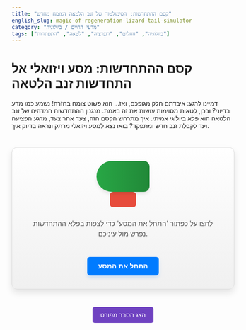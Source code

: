 ```yaml
---
title: "קסם ההתחדשות: הסימולטור של זנב הלטאה הצומח מחדש"
english_slug: magic-of-regeneration-lizard-tail-simulator
category: "מדעי החיים / ביולוגיה"
tags: ["ביולוגיה", "זוחלים", "רגנרציה", "לטאה", "התפתחות"]
---
```

# קסם ההתחדשות: מסע ויזואלי אל התחדשות זנב הלטאה

דמיינו לרגע: איבדתם חלק מגופכם, ואז... הוא פשוט צומח בחזרה! נשמע כמו מדע בדיוני? ובכן, לטאות מסוימות עושות את זה באמת. מנגנון ההתחדשות המדהים של זנב הלטאה הוא פלא ביולוגי אמיתי. איך מתרחש הקסם הזה, צעד אחר צעד, מרגע הפציעה ועד לקבלת זנב חדש ומתפקד? בואו נצא למסע ויזואלי מרתק ונראה בדיוק איך.

<div id="simulation-container">
    <div id="lizard-body"></div>
    <div id="tail-stump" class="stage-0"></div>
    <div id="stage-description">לחצו על כפתור 'התחל את המסע' כדי לצפות בפלא ההתחדשות נפרש מול עיניכם.</div>
    <button id="next-stage-btn">התחל את המסע</button>
</div>

<style>
/* כללי */
#simulation-container {
    display: flex;
    flex-direction: column;
    align-items: center;
    margin: 40px auto;
    padding: 30px;
    border: 1px solid #dcdcdc; /* Soft border */
    border-radius: 12px; /* More rounded corners */
    background: linear-gradient(to bottom, #ffffff, #f0f0f0); /* Subtle gradient background */
    max-width: 550px; /* Slightly wider */
    box-shadow: 0 8px 16px rgba(0, 0, 0, 0.1); /* Softer shadow */
    position: relative; /* For potential future absolute positioning */
}

/* גוף הלטאה - מעוצב יותר */
#lizard-body {
    width: 120px; /* Wider body */
    height: 70px; /* Taller body */
    background: linear-gradient(to right, #28a745, #218838); /* Green gradient */
    border-radius: 40px 15px 15px 40px; /* More organic shape */
    margin-bottom: -15px; /* Slight overlap with the tail */
    position: relative;
    z-index: 2; /* Ensure body is above stump */
    box-shadow: 0 4px 8px rgba(0, 0, 0, 0.1); /* Shadow for depth */
}

/* גדם הזנב / זנב חדש - סגנון בסיסי וטרנזיציות */
#tail-stump {
    width: 60px; /* Initial stump width */
    height: 35px; /* Initial stump height */
    background-color: #e74c3c; /* Initial red wound color */
    position: relative;
    z-index: 1; /* Ensure tail is below body */
    transition: width 0.8s cubic-bezier(0.4, 0, 0.2, 1), /* More refined transition timing */
                height 0.5s cubic-bezier(0.4, 0, 0.2, 1),
                background-color 0.8s ease,
                border-radius 0.8s ease,
                background 0.8s ease; /* Smooth transitions for all relevant properties */
    border-radius: 8px; /* Initial slight roundness */
    transform-origin: left center; /* Ensure growth happens from the left (stump side) */
    margin-top: 15px; /* Adjust margin due to overlap */
}

/* סגנון ויזואלי לשלבים השונים */
/* Stage 0: Initial state (like stage 1, but before click) */
.stage-0 {
    width: 60px;
    height: 35px;
    background-color: #c0392b; /* Deep red wound */
    border-radius: 8px;
}

/* Stage 1: Immediate Injury - Wound */
.stage-1 {
    width: 60px;
    height: 35px;
    background-color: #e74c3c; /* Brighter red wound */
    border-radius: 8px;
}

/* Stage 2: Wound Healing - Epidermis Cover */
.stage-2 {
    width: 60px;
    height: 35px;
    background: linear-gradient(to right, #e74c3c 20%, #f39c12 80%); /* Gradient showing healing edge */
    border-radius: 8px;
}

/* Stage 3: Blastema Formation - Bulge of cells */
.stage-3 {
    width: 75px; /* Starts widening/bulging */
    height: 40px; /* Gets a bit thicker */
    background-color: #e67e22; /* Orange/brown, cell mass color */
    border-radius: 10px; /* More rounded bulge */
}

/* Stage 4: Differentiation & Morphogenesis - Internal structure forms, starts elongating */
.stage-4 {
    width: 120px; /* Significant elongation begins */
    height: 35px; /* Narrows slightly */
    background: linear-gradient(to right, #e67e22 10%, #2ecc71 90%); /* Gradient showing green tissue forming */
    border-radius: 10px;
}

/* Stage 5: Rapid Growth - Tail elongates rapidly */
.stage-5 {
    width: 200px; /* Long tail growing */
    height: 30px; /* Thinner */
    background-color: #2ecc71; /* Green, growing tissue */
    border-radius: 15px; /* Tapering start */
}

/* Stage 6: Regeneration Complete - Full, new tail */
.stage-6 {
    width: 300px; /* Full length */
    height: 25px; /* Tapered end */
    background: linear-gradient(to right, #27ae60, #1e8449); /* Darker green gradient for maturity */
    border-radius: 18px; /* Pronounced tapering */
    /* Optional: subtle animation on complete tail? */
}


/* תיאור השלב */
#stage-description {
    margin-top: 25px; /* More space */
    text-align: center;
    font-size: 1.1em; /* Slightly larger font */
    min-height: 4em; /* More space for longer descriptions */
    color: #555; /* Softer text color */
    line-height: 1.5;
    padding: 0 10px; /* Padding to prevent text hitting edges */
}

/* כפתור התקדמות */
#next-stage-btn {
    margin-top: 25px;
    padding: 12px 25px; /* Larger padding */
    font-size: 1.1em; /* Larger font */
    cursor: pointer;
    background-color: #007bff; /* Primary blue */
    color: white;
    border: none;
    border-radius: 6px; /* Slightly more rounded */
    transition: background-color 0.3s ease, transform 0.1s ease; /* Add transform for press effect */
    box-shadow: 0 4px 8px rgba(0, 123, 255, 0.2); /* Blue shadow */
    font-weight: bold;
}

#next-stage-btn:hover {
    background-color: #0056b3; /* Darker blue on hover */
    box-shadow: 0 6px 12px rgba(0, 123, 255, 0.3); /* Larger shadow on hover */
}

#next-stage-btn:active {
    background-color: #004085; /* Even darker on active */
    transform: scale(0.98); /* Slight press down effect */
    box-shadow: 0 2px 4px rgba(0, 123, 255, 0.4); /* Smaller shadow when pressed */
}


#next-stage-btn:disabled {
    background-color: #cccccc; /* Grey for disabled */
    cursor: not-allowed;
    box-shadow: none;
    transform: none;
}

/* כפתור הצג/הסתר הסבר */
#toggle-explanation-btn {
    display: block;
    margin: 30px auto; /* More margin */
    padding: 10px 18px; /* Adjusted padding */
    font-size: 1em;
    cursor: pointer;
    background-color: #6f42c1; /* Purple-ish color */
    color: white;
    border: none;
    border-radius: 5px;
    transition: background-color 0.3s ease;
}

#toggle-explanation-btn:hover {
    background-color: #5a32a3; /* Darker purple on hover */
}

/* אזור ההסבר */
#explanation {
    margin-top: 20px;
    padding: 25px; /* More padding */
    border: 1px solid #e0e0e0; /* Lighter border */
    border-radius: 10px; /* More rounded */
    background-color: #f8f9fa; /* Very light grey background */
    line-height: 1.7; /* Improved readability */
    color: #333; /* Darker text color */
    box-shadow: 0 4px 10px rgba(0, 0, 0, 0.08); /* Subtle shadow */
}

#explanation h2 {
    color: #0056b3; /* Matching button blue */
    margin-bottom: 15px;
    border-bottom: 2px solid #007bff; /* Underline for emphasis */
    padding-bottom: 5px;
}
#explanation h3 {
    color: #218838; /* Matching lizard green */
    margin-top: 20px; /* Space before section */
    margin-bottom: 10px;
}

#explanation p, #explanation ul {
    margin-bottom: 18px; /* More space between paragraphs/lists */
    text-align: justify; /* Justify text for cleaner look */
}

#explanation ul {
    padding-left: 25px; /* More indent for lists */
}

#explanation li {
    margin-bottom: 10px; /* More space between list items */
}

/* הסתר הסבר */
#explanation.hidden {
    display: none;
}

</style>

<button id="toggle-explanation-btn">הצג הסבר מפורט</button>

<div id="explanation" class="hidden">
    <h2>הסבר מפורט: מסע ההתחדשות המופלא של זנב הלטאה</h2>

    <h3>קסם הרגנרציה בממלכת החי</h3>
    <p>רגנרציה, או התחדשות, היא היכולת המדהימה של אורגניזם לבנות מחדש חלקים שאבדו או נפגעו. בעולם החי, היכולת הזו נעה בין ריפוי פצעים בסיסי אצל יונקים (כולל אנחנו, בני האדם) לבין בנייה מחדש של איברים שלמים אצל יצורים כמו תולעים, כוכבי ים, דו-חיים (כמו סלמנדרות שמצמיחות מחדש גפיים, לב ואפילו חלקי מוח!), וכן אצל לטאות שיכולות להצמיח זנב שלם מחדש.</p>

    <h3>למה דווקא זנב? אוטוטומיה והישרדות</h3>
    <p>לטאות רבות פיתחו טקטיקת הישרדות גאונית: אוטוטומיה (Auto-amputation), כלומר, ניתוק עצמי של הזנב. כשטורף תופס את הלטאה בזנבה, היא מנתקת אותו באופן יזום בנקודת שבירה מיוחדת. הזנב שנותק ממשיך לרקד ולהתפתל, מסיח את דעת הטורף ומעניק ללטאה סיכוי להימלט. יכולת ההתחדשות של הזנב האבוד חיונית להישרדותה ארוכת הטווח, שכן הזנב משמש לתנועה, איזון, אגירת אנרגיה (שומן) ולעיתים גם לתקשורת חברתית.</p>

    <h3>המסע צעד אחר צעד: שלבי התחדשות הזנב</h3>
    <ul>
        <li>**שלב הפציעה וסגירת הפצע:** מיד לאחר ניתוק הזנב, כלי הדם בקצה הגדם מתכווצים בחוזקה לעצירת הדימום המהירה. תוך שעות ספורות, תאי העור (אפידרמיס) מהשוליים מתחילים לזחול ולהתרבות במהירות, ויוצרים שכבת כיסוי דקה אך יעילה מעל הפצע. שכבה זו, הנקראת "כיפת האפיתל הקודקודית" (Apical Epithelial Cap - AEC), חיונית לא רק להגנה מפני זיהום, אלא גם שולחת אותות המעוררים את תהליך ההתחדשות.</li>
        <li>**יצירת הבלסטמה: מפעל התאים החדשים:** מתחת לכיפת האפיתל, מתרחש קסם נוסף. תאים שונים באזור הגדם – כמו תאי שריר, תאי עצם ורקמת חיבור – עוברים תהליך מדהים של "התמיינות לאחור" (דה-דיפרנציאציה). הם מאבדים חלקית או לחלוטין את זהותם התפקודית המקורית והופכים לתאים פחות ממוינים, הדומים במהותם לתאי גזע. תאים אלו מתרבים במהירות ויוצרים גוש צפוף של תאים לא ממוינים בקצה הגדם, המכונה "בלסטמה". הבלסטמה היא למעשה "מפעל" כל הרקמות החדשות של הזנב המחודש.</li>
        <li>**מורפוגנזה והתמיינות: תזמורת של בנייה מחדש:** עכשיו מתחיל שלב הבנייה המורכב. תאי הבלסטמה מתחילים לקבל "הוראות" מדויקות (באמצעות אותות כימיים וגנטיים מורכבים) ולהתמיין מחדש. הם הופכים לסוגי תאים ספציפיים ומתארגנים ליצירת המבנה התלת-ממדי של הזנב הגדל. תאי סחוס יוצרים צינור חלול המחליף את חוליות עמוד השדרה הגרמיות, תאי שריר מתחברים ליצירת השרירים החדשים, תאי חיבור בונים את העור ורקמות התמיכה, וכלי דם ועצבים צומחים מחדש וחודרים אל תוך הרקמה הגדלה.</li>
        <li>**שלב הגדילה המואצת וההתבגרות:** לאחר שהמבנה הבסיסי של הזנב נוצר, הוא מתחיל לגדול במהירות לאורכו. הצמיחה מונעת על ידי המשך חלוקת תאי הבלסטמה והתמיינותם. תהליך הגדילה יכול להימשך שבועות עד חודשים, תלוי בגודל הלטאה, גילה וגודל הזנב המקורי. בסופו של תהליך, הזנב החדש מגיע לגודלו הסופי, הרקמות מתבגרות והוא הופך לחלק פונקציונלי מגוף הלטאה.</li>
    </ul>

    <h3>הזנב המחודש: דומה אך שונה</h3>
    <p>חשוב לדעת שהזנב המחודש אינו העתק מדויק של הזנב המקורי. למרות שהוא נראה דומה מאוד מבחוץ, קיימים בדרך כלל הבדלים פנימיים משמעותיים. הבולט שבהם הוא השלד: בעוד הזנב המקורי מכיל חוליות עמוד שדרה גרמיות מחוברות במפרקים גמישים, הזנב המחודש מכיל לרוב צינור סחוסי אחיד, חלול ופשוט יותר, המגביל מעט את גמישות הזנב. ייתכנו גם הבדלים במבנה השרירים ובמידת ההתפתחות של עצבים ומוח עצם בתוך הזנב החדש. עם זאת, למרות הבדלים אלו, הזנב המחודש מספק ללטאה יתרונות הישרדותיים ותפקודיים חיוניים.</p>

    <h3>מלטאות לרפואת העתיד?</h3>
    <p>חקר מעמיק של מנגנוני הרגנרציה בבעלי חיים בעלי יכולות מרשימות כמו לטאות הוא בעל חשיבות עצומה. הבנת האותות המולקולריים, התאיים והגנטיים המפעילים ומכוונים את תהליך הבנייה מחדש יכולה לספק לנו תובנות עמוקות על תהליכים ביולוגיים בסיסיים כמו התפתחות, ריפוי ושליטה על גדילה. התובנות האלה עשויות יום אחד לסלול את הדרך לפיתוח גישות חדשניות ברפואה רגנרטיבית בבני אדם – החל משיפור ריפוי פצעים ועד אולי, בעתיד הרחוק יותר, סיוע בחידוש רקמות ואיברים פגועים או אבודים.</p>
</div>

<script>
document.addEventListener('DOMContentLoaded', () => {
    const tailStump = document.getElementById('tail-stump');
    const stageDescription = document.getElementById('stage-description');
    const nextStageBtn = document.getElementById('next-stage-btn');
    const explanationDiv = document.getElementById('explanation');
    const toggleExplanationBtn = document.getElementById('toggle-explanation-btn');

    const stages = [
        { desc: "שלב 1: הפציעה המיידית! הזנב המקורי ניתק בהחלטה מהירה כדי להציל את הלטאה. נותר גדם פצוע.", visualClass: "stage-1" },
        { desc: "שלב 2: סגירת הפצע. תאי עור זוחלים במהירות ומכסים את קצה הגדם הפצוע ליצירת שכבת הגנה חיונית מפני זיהום.", visualClass: "stage-2" },
        { desc: "שלב 3: יצירת הבלסטמה. מתחת לשכבת ההגנה, תאים מיוחדים עוברים 'התמיינות לאחור' ויוצרים גוש פעיל של תאים בעלי פוטנציאל בנייה.", visualClass: "stage-3" },
        { desc: "שלב 4: ארגון ובנייה. תאי הבלסטמה מתחילים להתמיין לסוגי רקמות שונות ולהתארגן ליצירת המבנה הבסיסי של הזנב החדש: שלד סחוסי, שרירים וכלי דם.", visualClass: "stage-4" },
        { desc: "שלב 5: גדילה מואצת! הזנב החדש מתחיל להתארך במהירות מרשימה. המבנים הפנימיים ממשיכים להתפתח.", visualClass: "stage-5" },
        { desc: "שלב 6: הושלם! הזנב החדש הגיע לגודלו הסופי והוא מתחיל לתפקד. שימו לב: למרות הדמיון, מבנהו הפנימי (בעיקר השלד הסחוסי) שונה מהזנב המקורי.", visualClass: "stage-6" }
    ];

    let currentStageIndex = 0;
    const initialDescription = stageDescription.textContent; // Save initial text

    const updateSimulation = () => {
        // Remove all existing stage classes
        tailStump.className = ''; // Clear existing classes

        // Add the class for the current stage
        tailStump.classList.add(stages[currentStageIndex].visualClass);

        // Update description
        stageDescription.textContent = stages[currentStageIndex].desc;

        // Update button text and state
        if (currentStageIndex === 0) {
             nextStageBtn.textContent = 'התחל את המסע';
             nextStageBtn.disabled = false;
             // Reset the visual state to stage 0 (initial wound)
             tailStump.className = '';
             tailStump.classList.add('stage-0');
             stageDescription.textContent = initialDescription; // Set back to initial prompt
             currentStageIndex = -1; // Set index to -1 so the first click goes to stage 0 (the first element in the stages array)
        } else if (currentStageIndex === stages.length -1) {
            nextStageBtn.disabled = true;
            nextStageBtn.textContent = 'המסע הושלם!';
        } else {
             nextStageBtn.textContent = 'התקדמות לשלב הבא';
             nextStageBtn.disabled = false;
        }
    };

     // Initialize the state (displaying stage 0)
    updateSimulation();


    nextStageBtn.addEventListener('click', () => {
        if (currentStageIndex < stages.length - 1) {
            currentStageIndex++;
            updateSimulation();
        }
    });

    toggleExplanationBtn.addEventListener('click', () => {
        const isHidden = explanationDiv.classList.contains('hidden');
        if (isHidden) {
            explanationDiv.classList.remove('hidden');
            toggleExplanationBtn.textContent = 'הסתר הסבר מפורט';
        } else {
            explanationDiv.classList.add('hidden');
            toggleExplanationBtn.textContent = 'הצג הסבר מפורט';
        }
    });

    // Handle initial state setting explicitly after DOMContentLoaded
     // Ensure the initial description and visual state are correct (stage 0 before any click)
    tailStump.className = '';
    tailStump.classList.add('stage-0');
    stageDescription.textContent = initialDescription;
    currentStageIndex = -1; // Prepare for the first click to advance to index 0 (stage 1 visually)
    nextStageBtn.textContent = 'התחל את המסע';


});
</script>
```